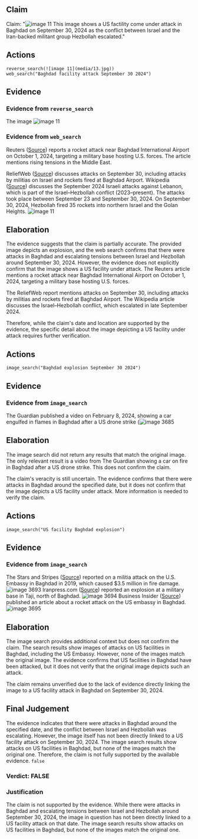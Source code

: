 ## Claim
Claim: "![image 11](media/13.jpg) This image shows a US factility come under attack in Baghdad on September 30, 2024 as the conflict between Israel and the Iran-backed militant group Hezbollah escalated."

## Actions
```
reverse_search(![image 11](media/13.jpg))
web_search("Baghdad facility attack September 30 2024")
```

## Evidence
### Evidence from `reverse_search`
The image ![image 11](media/13.jpg)

### Evidence from `web_search`
Reuters ([Source](https://www.reuters.com/world/middle-east/rocket-attack-targets-military-base-hosting-us-forces-baghdad-military-sources-2024-09-30/)) reports a rocket attack near Baghdad International Airport on October 1, 2024, targeting a military base hosting U.S. forces. The article mentions rising tensions in the Middle East.

ReliefWeb ([Source](https://reliefweb.int/report/iraq/ishm-september-26-october-3-2024)) discusses attacks on September 30, including attacks by militias on Israel and rockets fired at Baghdad Airport. Wikipedia ([Source](https://en.wikipedia.org/wiki/September_2024_Israeli_attacks_against_Lebanon)) discusses the September 2024 Israeli attacks against Lebanon, which is part of the Israel–Hezbollah conflict (2023–present). The attacks took place between September 23 and September 30, 2024. On September 30, 2024, Hezbollah fired 35 rockets into northern Israel and the Golan Heights. ![image 11](media/13.jpg)


## Elaboration
The evidence suggests that the claim is partially accurate. The provided image depicts an explosion, and the web search confirms that there were attacks in Baghdad and escalating tensions between Israel and Hezbollah around September 30, 2024. However, the evidence does not explicitly confirm that the image shows a US facility under attack. The Reuters article mentions a rocket attack near Baghdad International Airport on October 1, 2024, targeting a military base hosting U.S. forces.

The ReliefWeb report mentions attacks on September 30, including attacks by militias and rockets fired at Baghdad Airport. The Wikipedia article discusses the Israel–Hezbollah conflict, which escalated in late September 2024.

Therefore, while the claim's date and location are supported by the evidence, the specific detail about the image depicting a US facility under attack requires further verification.


## Actions
```
image_search("Baghdad explosion September 30 2024")
```

## Evidence
### Evidence from `image_search`
The Guardian published a video on February 8, 2024, showing a car engulfed in flames in Baghdad after a US drone strike (![image 3685](media/2025-08-23_00-33-1755909184-468085.jpg)

## Elaboration
The image search did not return any results that match the original image. The only relevant result is a video from The Guardian showing a car on fire in Baghdad after a US drone strike. This does not confirm the claim.

The claim's veracity is still uncertain. The evidence confirms that there were attacks in Baghdad around the specified date, but it does not confirm that the image depicts a US facility under attack. More information is needed to verify the claim.


## Actions
```
image_search("US facility Baghdad explosion")
```

## Evidence
### Evidence from `image_search`
The Stars and Stripes ([Source](https://www.stripes.com/theaters/middle_east/2021-06-01/Militia-attack-on-U.S.-Embassy-in-Baghdad-caused-35-million-in-fire-damage-in-2019-1616430.html)) reported on a militia attack on the U.S. Embassy in Baghdad in 2019, which caused $3.5 million in fire damage. ![image 3693](media/2025-08-23_00-33-1755909227-635188.jpg) Iranpress.com ([Source](https://iranpress.com/content/307049/explosion-reported-military-base-iraq-taji-north-baghdad)) reported an explosion at a military base in Taji, north of Baghdad. ![image 3694](media/2025-08-23_00-33-1755909228-706493.jpg) Business Insider ([Source](https://www.businessinsider.com/us-embassy-rocket-attack-baghdad-2020-1)) published an article about a rocket attack on the US embassy in Baghdad. ![image 3695](media/2025-08-23_00-33-1755909228-931011.jpg)


## Elaboration
The image search provides additional context but does not confirm the claim. The search results show images of attacks on US facilities in Baghdad, including the US Embassy. However, none of the images match the original image. The evidence confirms that US facilities in Baghdad have been attacked, but it does not verify that the original image depicts such an attack.

The claim remains unverified due to the lack of evidence directly linking the image to a US facility attack in Baghdad on September 30, 2024.


## Final Judgement
The evidence indicates that there were attacks in Baghdad around the specified date, and the conflict between Israel and Hezbollah was escalating. However, the image itself has not been directly linked to a US facility attack on September 30, 2024. The image search results show attacks on US facilities in Baghdad, but none of the images match the original one. Therefore, the claim is not fully supported by the available evidence. `false`

### Verdict: FALSE

### Justification
The claim is not supported by the evidence. While there were attacks in Baghdad and escalating tensions between Israel and Hezbollah around September 30, 2024, the image in question has not been directly linked to a US facility attack on that date. The image search results show attacks on US facilities in Baghdad, but none of the images match the original one.
